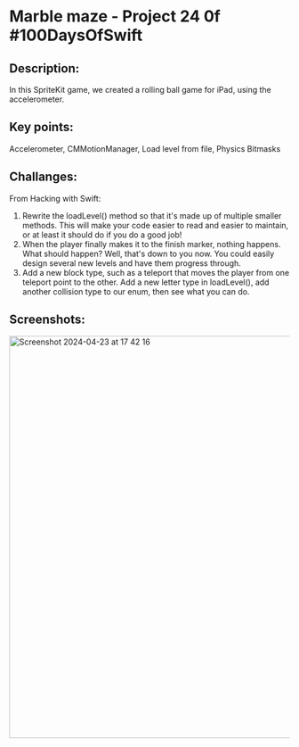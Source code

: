# Marble maze  - Project 24 0f #100DaysOfSwift

## Description:
In this SpriteKit game, we created a rolling ball game for iPad, using the accelerometer.


## Key points:
Accelerometer, CMMotionManager, Load level from file, Physics Bitmasks

## Challanges:
From Hacking with Swift:

1. Rewrite the loadLevel() method so that it's made up of multiple smaller methods. This will make your code easier to read and easier to maintain, or at least it should do if you do a good job!
2. When the player finally makes it to the finish marker, nothing happens. What should happen? Well, that's down to you now. You could easily design several new levels and have them progress through.
3. Add a new block type, such as a teleport that moves the player from one teleport point to the other. Add a new letter type in loadLevel(), add another collision type to our enum, then see what you can do.

## Screenshots:

<img width="721" alt="Screenshot 2024-04-23 at 17 42 16" src="https://github.com/AleksandraSRB/100DaysOfSwift/assets/94380380/4f8061be-f0d9-40d7-b36c-58fa9b0b1036">
